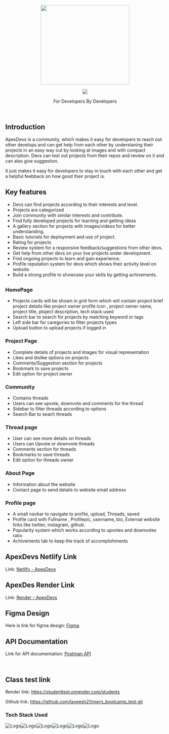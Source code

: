 <p align="center">
  <img src="client/src/assets/ApexDevs_Logo_Temp.png" height="250" width="280">
</p>
<p align="center">
  <img src="client/src/assets/ApexDevs_Banner.png"></p>
<p align="center">For Developers By Developers</p><br>

## Introduction 
ApexDevs is a community, which makes it easy for developers to reach out other develops and can get help from each other by understaning their projects in an easy way out by looking at images and with compact description. Devs can test out projects from their repos and review on it and can also give suggestion.

It just makes it easy for developers to stay in touch with each other and get a helpful feebback on how good their project is.

## Key features
  - Devs can find projects according to their interests and level.
  - Projects are categorized 
  - Join community with similar interests and contribute.
  - Find fully developed projects for learning and getting ideas
  - A gallery section for projects with images/videos for better understanding.
  - Basic tutorials for deployment and use of project.
  - Rating for projects 
  - Review system for a responsive feedback/suggestions from other devs.
  - Get help from other devs on your live projects under development.
  - Find ongoing projects to learn and gain experience.
  - Profile reputation system for devs which shows their activity level on website
  - Build a strong profile to showcase your skills by getting achivements.

## 

### HomePage
- Projects cards will be shown in grid form which will contain project brief project details like project owner profile icon , project owner name, project title, ptoject description, tech stack used
- Search bar to search for projects by matching keyword or tags
- Left side bar for caregories to filter projects types
- Upload button to upload projects if logged in

### Project Page
- Complete details of projects and images for visual representation
- Likes and dislike options on projects 
- Comments/Suggestion section for projects
- Bookmark to save projects 
- Edit option for project owner

### Community
- Contains threads
- Users can see upvote, downvote and comments for the thread
- Sidebar to filter threads according to options
- Search Bar to seach threads

### Thread page
- User can see more details on threads
- Users can Upvote or downvote threads
- Comments section for threads 
- Bookmarks to save threads
- Edit option for threads owner

### About Page
- Information about the website 
- Contact page to send details to website email address

### Profile page 
- A small navbar to navigate to profile, upload,  Threads, saved
- Profile card with Fullname , Profilepic, username, bio, External website links like twitter, instagram, github.
- Popularity system which works according to upvotes and downvotes ratio
- Achivements tab to keep the track of accomplishments

## ApexDevs Netlify Link

Link: [Netlify - ApexDevs](https://main--apexdevs.netlify.app)

## ApexDes Render Link

Link: [Render - ApexDevs](https://apexdevs-club.onrender.com)

## Figma Design
Here is link for figma design: [Figma](https://www.figma.com/file/6WfLDI72EuPpJsZ9hhTWUV/ApexDevs.club?type=design&node-id=0%3A1&mode=design&t=LliCU73QTUpdVVyP-1)
<!-- <p align="center">
  <img src="client/src/assets/FigmaQR.png" height="150" width="150">
</p> -->


## API Documentation
Link for API documentation: [Postman API](https://documenter.getpostman.com/view/32332304/2s9YymHQJc)
<!-- <p align="center">
  <img src="client/src/assets/ApiOR.png" height="150" width="150">
</p> -->
<br>

## Class test link
Render link: https://studenttest.onrender.com/students

Github link: https://github.com/laveesh21/mern_bootcamp_test.git

### Tech Stack Used
![Logo](https://img.shields.io/badge/HTML5-E34F26.svg?style=for-the-badge&logo=HTML5&logoColor=white)![Logo](https://img.shields.io/badge/CSS3-1572B6.svg?style=for-the-badge&logo=CSS3&logoColor=white)![Logo](https://img.shields.io/badge/JavaScript-F7DF1E.svg?style=for-the-badge&logo=JavaScript&logoColor=black)![Logo](https://img.shields.io/badge/Node.js-339933.svg?style=for-the-badge&logo=nodedotjs&logoColor=white)![Logo](https://img.shields.io/badge/Express-000000.svg?style=for-the-badge&logo=Express&logoColor=white)![Logo](https://img.shields.io/badge/MongoDB-47A248.svg?style=for-the-badge&logo=MongoDB&logoColor=white)
<!-- 

